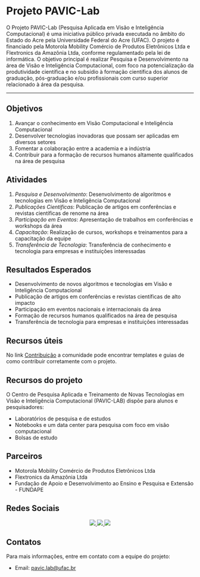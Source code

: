 <!--
**Here are some ideas to get you started:**
🍿 Fun facts - what does your team eat for breakfast?
-->


# Projeto PAVIC-Lab

O Projeto PAVIC-Lab (Pesquisa Aplicada em Visão e Inteligência Computacional) é uma iniciativa público privada executada no âmbito do Estado do Acre pela Universidade Federal do Acre (UFAC). O projeto é financiado pela Motorola Mobility Comércio de Produtos Eletrônicos Ltda e Flextronics da Amazônia Ltda, conforme regulamentado pela lei de informática. O objetivo principal é realizar Pesquisa e Desenvolvimento na área de Visão e Inteligência Computacional, com foco na potencialização da produtividade científica e no subsídio à formação científica dos alunos de graduação, pós-graduação e/ou profissionais com curso superior relacionado à área da pesquisa.

---

## Objetivos

1. Avançar o conhecimento em Visão Computacional e Inteligência Computacional
2. Desenvolver tecnologias inovadoras que possam ser aplicadas em diversos setores
3. Fomentar a colaboração entre a academia e a indústria
4. Contribuir para a formação de recursos humanos altamente qualificados na área de pesquisa

## Atividades

1. *Pesquisa e Desenvolvimento*: Desenvolvimento de algoritmos e tecnologias em Visão e Inteligência Computacional
2. *Publicações Científicas*: Publicação de artigos em conferências e revistas científicas de renome na área
3. *Participação em Eventos*: Apresentação de trabalhos em conferências e workshops da área
4. *Capacitação*: Realização de cursos, workshops e treinamentos para a capacitação da equipe
5. *Transferência de Tecnologia*: Transferência de conhecimento e tecnologia para empresas e instituições interessadas

## Resultados Esperados

- Desenvolvimento de novos algoritmos e tecnologias em Visão e Inteligência Computacional
- Publicação de artigos em conferências e revistas científicas de alto impacto
- Participação em eventos nacionais e internacionais da área
- Formação de recursos humanos qualificados na área de pesquisa
- Transferência de tecnologia para empresas e instituições interessadas

## Recursos úteis

No link [Contribuição](https://docs.github.com/github/writing-on-github) a comunidade pode encontrar templates e guias de como contribuir corretamente com o projeto.

## Recursos do projeto

O Centro de Pesquisa Aplicada e Treinamento de Novas Tecnologias em Visão e Inteligência Computacional (PAVIC-LAB) dispõe para alunos e pesquisadores:

- Laboratórios de pesquisa e de estudos
- Notebooks e um data center para pesquisa com foco em visão computacional
- Bolsas de estudo

## Parceiros

- Motorola Mobility Comércio de Produtos Eletrônicos Ltda
- Flextronics da Amazônia Ltda
- Fundação de Apoio e Desenvolvimento ao Ensino e Pesquisa e Extensão - FUNDAPE

## Redes Sociais

<div align="center">
  <a href="https://www.instagram.com/pavicufac" target="_blank">
    <img src="https://img.shields.io/badge/-Instagram-%23E4405F?style=for-the-badge&logo=instagram&logoColor=white" target="_blank">
  </a>
  <a href="https://www.facebook.com/profile.php?id=100092298345613" target="_blank">
    <img src="https://img.shields.io/badge/-Facebook-%231877F2?style=for-the-badge&logo=facebook&logoColor=white" target="_blank">
  </a>
  <a href="https://www.ufac.br/pavic" target="_blank">
    <img src="https://img.shields.io/badge/-Website-%230A0A0A?style=for-the-badge&logo=google-chrome&logoColor=white" target="_blank">
  </a>
</div>

## Contatos

Para mais informações, entre em contato com a equipe do projeto:

- Email: pavic.lab@ufac.br
